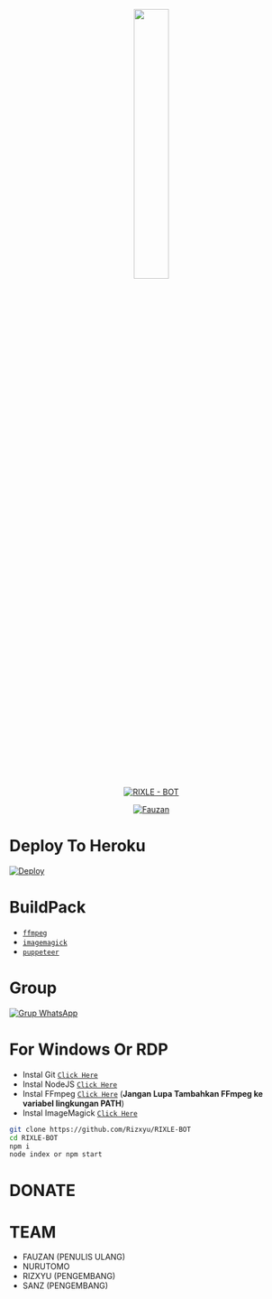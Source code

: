 <p align="center">
	<img src="https://user-images.githubusercontent.com/88314302/137311655-458f7977-f677-4b4e-9247-9fb539f4b579.jpeg" width="35%" style="margin-left: auto;margin-right: auto;display: block;">
</p>
<p align="center">
<a href="#"><img title="RIXLE - BOT" src="https://img.shields.io/badge/ SELFBOT-green?colorA=%23ff0000&colorB=%23017e40&style=for-the-badge"></a>
</p>
<p align="center">
<a href="https://github.com/Rizxyu"><img title="Fauzan" src="https://img.shields.io/badge/Author-Ivan MLN-red.svg?style=for-the-badge&logo=github"></a>
</p>
<p align="center">
</p>
</div>

# Deploy To Heroku
[![Deploy](https://www.herokucdn.com/deploy/button.svg)](https://heroku.com/deploy?template=https://github.com/Rizxyu/Tes-bot1)

# BuildPack
* [`ffmpeg`](https://github.com/jonathanong/heroku-buildpack-ffmpeg-latest)
* [`imagemagick`](https://github.com/rocketmobile/heroku-buildpack-imagemagick)
* [`puppeteer`](https://github.com/jontewks/puppeteer-heroku-buildpack)

# Group
[![Grup WhatsApp](https://img.shields.io/badge/WhatsApp%20Group-25D366?style=for-the-badge&logo=whatsapp&logoColor=white)](https://chat.whatsapp.com/GVwpKf83s42D1CnIfDW19G)


# For Windows Or RDP
* Instal Git [`Click Here`](https://git-scm.com/downloads)
* Instal NodeJS [`Click Here`](https://nodejs.org/en/download)
* Instal FFmpeg [`Click Here`](https://ffmpeg.org/download.html) (**Jangan Lupa Tambahkan FFmpeg ke variabel lingkungan PATH**)
* Instal ImageMagick [`Click Here`](https://imagemagick.org/script/download.php)

```bash
git clone https://github.com/Rizxyu/RIXLE-BOT
cd RIXLE-BOT
npm i
node index or npm start
```

# DONATE
# TEAM
* FAUZAN (PENULIS ULANG)
* NURUTOMO
* RIZXYU (PENGEMBANG)
* SANZ (PENGEMBANG)
